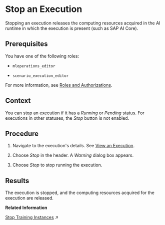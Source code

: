 <!-- loio9554f1cd889f4e2c8f0f4065bb5bfbc6 -->

# Stop an Execution

Stopping an execution releases the computing resources acquired in the AI runtime in which the execution is present \(such as SAP AI Core\).



<a name="loio9554f1cd889f4e2c8f0f4065bb5bfbc6__prereq_b54_nld_jpb"/>

## Prerequisites

You have one of the following roles:

-   `mloperations_editor`

-   `scenario_execution_editor`


For more information, see [Roles and Authorizations](roles-and-authorizations-4ef8499.md).



<a name="loio9554f1cd889f4e2c8f0f4065bb5bfbc6__context_rxd_rnd_jpb"/>

## Context

You can stop an execution if it has a *Running* or *Pending* status. For executions in other statuses, the *Stop* button is not enabled.



## Procedure

1.  Navigate to the execution's details. See [View an Execution](view-an-execution-33bae6d.md).

2.  Choose *Stop* in the header. A *Warning* dialog box appears.

3.  Choose *Stop* to stop running the execution.




<a name="loio9554f1cd889f4e2c8f0f4065bb5bfbc6__result_rr1_4nd_jpb"/>

## Results

The execution is stopped, and the computing resources acquired for the execution are released.

**Related Information**  


[Stop Training Instances](https://help.sap.com/viewer/2d6c5984063c40a59eda62f4a9135bee/CLOUD/en-US/3d853443027449d9a33723165b19b25a.html#loio3d853443027449d9a33723165b19b25a "") :arrow_upper_right:

